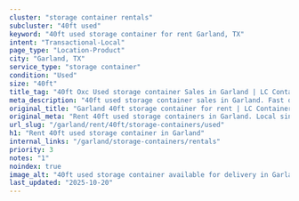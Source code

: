 ```yaml
---
cluster: "storage container rentals"
subcluster: "40ft used"
keyword: "40ft used storage container for rent Garland, TX"
intent: "Transactional-Local"
page_type: "Location-Product"
city: "Garland, TX"
service_type: "storage container"
condition: "Used"
size: "40ft"
title_tag: "40ft Oxc Used storage container Sales in Garland | LC Container"
meta_description: "40ft used storage container sales in Garland. Fast delivery, competitive pricing. Serving storage containers area. Quote ID: ANI. Call (214) 524-4168 for your free quote today."
original_title: "Garland 40ft storage container for rent | LC Container"
original_meta: "Rent 40ft used storage containers in Garland. Local since 2003. Flexible rental terms. Same-week delivery available. Get your free quote — call (214) 524-416..."
url_slug: "/garland/rent/40ft/storage-containers/used"
h1: "Rent 40ft used storage container in Garland"
internal_links: "/garland/storage-containers/rentals"
priority: 3
notes: "1"
noindex: true
image_alt: "40ft used storage container available for delivery in Garland"
last_updated: "2025-10-20"
---
```


<!-- TODO: Add unique city/inventory copy, images, and internal links here. -->
